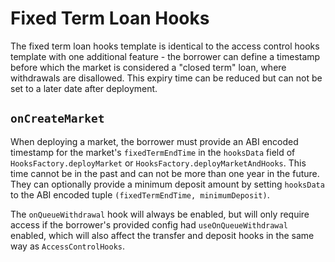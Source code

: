 # Fixed Term Loan Hooks

The fixed term loan hooks template is identical to the access control hooks template with one additional feature - the borrower can define a timestamp before which the market is considered a "closed term" loan, where withdrawals are disallowed. This expiry time can be reduced but can not be set to a later date after deployment.

## `onCreateMarket`

When deploying a market, the borrower must provide an ABI encoded timestamp for the market's `fixedTermEndTime` in the `hooksData` field of `HooksFactory.deployMarket` or `HooksFactory.deployMarketAndHooks`. This time cannot be in the past and can not be more than one year in the future. They can optionally provide a minimum deposit amount by setting `hooksData` to the ABI encoded tuple `(fixedTermEndTime, minimumDeposit)`.

The `onQueueWithdrawal` hook will always be enabled, but will only require access if the borrower's provided config had `useOnQueueWithdrawal` enabled, which will also affect the transfer and deposit hooks in the same way as `AccessControlHooks`.
